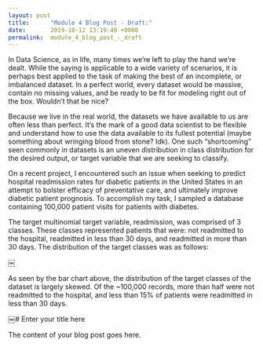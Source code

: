 ```yaml
---
layout: post
title:      "Module 4 Blog Post - Draft:"
date:       2019-10-12 13:19:49 +0000
permalink:  module_4_blog_post_-_draft
---
```



In Data Science, as in life, many times we’re left to play the hand we’re dealt. While the saying is applicable to a wide variety of scenarios, it is perhaps best applied to the task of making the best of an incomplete, or imbalanced dataset.  In a perfect world, every dataset would be massive, contain no missing values, and be ready to be fit for modeling right out of the box. Wouldn’t that be nice?

Because we live in the real world, the datasets we have available to us are often less than perfect. It’s the mark of a good data scientist to be flexible and understand how to use the data available to its fullest potential (maybe something about wringing blood from stone? Idk). One such “shortcoming” seen commonly in datasets is an uneven distribution in class distribution for the desired output, or target variable that we are seeking to classify.

On a recent project, I encountered such an issue when seeking to predict hospital readmission rates for diabetic patients in the United States in an attempt to bolster efficacy of preventative care, and ultimately improve diabetic patient prognosis.  To accomplish my task, I sampled a database containing 100,000 patient visits for patients with diabetes. 

The target multinomial target variable, readmission, was comprised of 3 classes. These classes represented patients that were: not readmitted to the hospital, readmitted in less than 30 days, and readmitted in more than 30 days. The distribution of the target classes was as follows:

￼

As seen by the bar chart above, the distribution of the target classes of the dataset is largely skewed. Of the ~100,000 records, more than half were not readmitted to the hospital, and less than 15% of patients were readmitted in less than 30 days.

￼# Enter your title here

The content of your blog post goes here.
